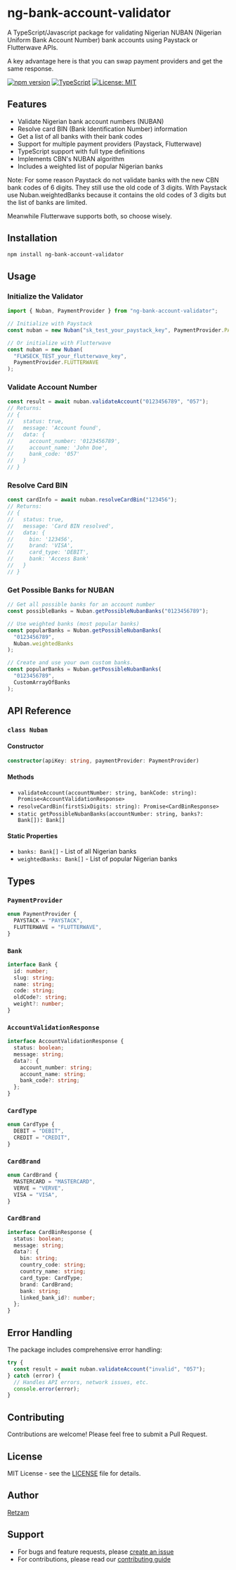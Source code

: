 # ng-bank-account-validator

A TypeScript/Javascript package for validating Nigerian NUBAN (Nigerian Uniform Bank Account Number) bank accounts using Paystack or Flutterwave APIs.

A key advantage here is that you can swap payment providers and get the same response.

[![npm version](https://badge.fury.io/js/ng-bank-account-validator.svg)](https://www.npmjs.com/package/ng-bank-account-validator)
[![TypeScript](https://img.shields.io/badge/TypeScript-4.9-blue.svg)](https://www.typescriptlang.org/)
[![License: MIT](https://img.shields.io/badge/License-MIT-yellow.svg)](https://opensource.org/licenses/MIT)

## Features

- Validate Nigerian bank account numbers (NUBAN)
- Resolve card BIN (Bank Identification Number) information
- Get a list of all banks with their bank codes
- Support for multiple payment providers (Paystack, Flutterwave)
- TypeScript support with full type definitions
- Implements CBN's NUBAN algorithm
- Includes a weighted list of popular Nigerian banks

Note: For some reason Paystack do not validate banks with the new CBN bank codes of 6 digits. They still use the old code of 3 digits. With Paystack use Nuban.weightedBanks because it contains the old codes of 3 digits but the list of banks are limited.

Meanwhile Flutterwave supports both, so choose wisely.

## Installation

```bash
npm install ng-bank-account-validator
```

## Usage

### Initialize the Validator

```typescript
import { Nuban, PaymentProvider } from "ng-bank-account-validator";

// Initialize with Paystack
const nuban = new Nuban("sk_test_your_paystack_key", PaymentProvider.PAYSTACK);

// Or initialize with Flutterwave
const nuban = new Nuban(
  "FLWSECK_TEST_your_flutterwave_key",
  PaymentProvider.FLUTTERWAVE
);
```

### Validate Account Number

```typescript
const result = await nuban.validateAccount("0123456789", "057");
// Returns:
// {
//   status: true,
//   message: 'Account found',
//   data: {
//     account_number: '0123456789',
//     account_name: 'John Doe',
//     bank_code: '057'
//   }
// }
```

### Resolve Card BIN

```typescript
const cardInfo = await nuban.resolveCardBin("123456");
// Returns:
// {
//   status: true,
//   message: 'Card BIN resolved',
//   data: {
//     bin: '123456',
//     brand: 'VISA',
//     card_type: 'DEBIT',
//     bank: 'Access Bank'
//   }
// }
```

### Get Possible Banks for NUBAN

```typescript
// Get all possible banks for an account number
const possibleBanks = Nuban.getPossibleNubanBanks("0123456789");

// Use weighted banks (most popular banks)
const popularBanks = Nuban.getPossibleNubanBanks(
  "0123456789",
  Nuban.weightedBanks
);

// Create and use your own custom banks.
const popularBanks = Nuban.getPossibleNubanBanks(
  "0123456789",
  CustomArrayOfBanks
);
```

## API Reference

### `class Nuban`

#### Constructor

```typescript
constructor(apiKey: string, paymentProvider: PaymentProvider)
```

#### Methods

- `validateAccount(accountNumber: string, bankCode: string): Promise<AccountValidationResponse>`
- `resolveCardBin(firstSixDigits: string): Promise<CardBinResponse>`
- `static getPossibleNubanBanks(accountNumber: string, banks?: Bank[]): Bank[]`

#### Static Properties

- `banks: Bank[]` - List of all Nigerian banks
- `weightedBanks: Bank[]` - List of popular Nigerian banks

## Types

### `PaymentProvider`

```typescript
enum PaymentProvider {
  PAYSTACK = "PAYSTACK",
  FLUTTERWAVE = "FLUTTERWAVE",
}
```

### `Bank`

```typescript
interface Bank {
  id: number;
  slug: string;
  name: string;
  code: string;
  oldCode?: string;
  weight?: number;
}
```

### `AccountValidationResponse`

```typescript
interface AccountValidationResponse {
  status: boolean;
  message: string;
  data?: {
    account_number: string;
    account_name: string;
    bank_code?: string;
  };
}
```

### `CardType`

```typescript
enum CardType {
  DEBIT = "DEBIT",
  CREDIT = "CREDIT",
}
```

### `CardBrand`

```typescript
enum CardBrand {
  MASTERCARD = "MASTERCARD",
  VERVE = "VERVE",
  VISA = "VISA",
}
```

### `CardBrand`

```typescript
interface CardBinResponse {
  status: boolean;
  message: string;
  data?: {
    bin: string;
    country_code: string;
    country_name: string;
    card_type: CardType;
    brand: CardBrand;
    bank: string;
    linked_bank_id?: number;
  };
}
```

## Error Handling

The package includes comprehensive error handling:

```typescript
try {
  const result = await nuban.validateAccount("invalid", "057");
} catch (error) {
  // Handles API errors, network issues, etc.
  console.error(error);
}
```

## Contributing

Contributions are welcome! Please feel free to submit a Pull Request.

## License

MIT License - see the [LICENSE](LICENSE) file for details.

## Author

[Retzam](https://github.com/Younggregs)

## Support

- For bugs and feature requests, please [create an issue](https://github.com/Younggregs/ng-bank-account-validator/issues)
- For contributions, please read our [contributing guide](CONTRIBUTING.md)
